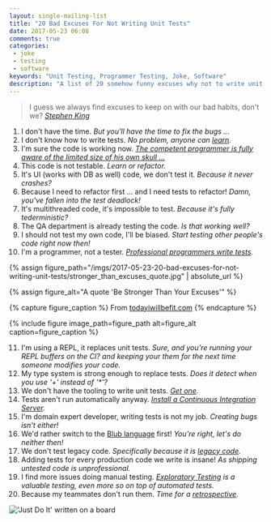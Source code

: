 ```yaml
---
layout: single-mailing-list
title: "20 Bad Excuses For Not Writing Unit Tests"
date: 2017-05-23 06:08
comments: true
categories:
 - joke
 - testing
 - software
keywords: "Unit Testing, Programmer Testing, Joke, Software"
description: "A list of 20 somehow funny excuses why not to write unit tests"
---
```

> I guess we always find excuses to keep on with our bad habits, don't we? *[Stephen King](http://www.goodreads.com/quotes/797048-i-guess-we-always-find-excuses-to-keep-on-with)*


1. I don't have the time. *But you'll have the time to fix the bugs ...*
2. I don't know how to write tests. *No problem, anyone can [learn](/from-apprentice-to-master-how-to-learn-tdd-test-driven-development/).*
3. I'm sure the code is working now. *[The competent programmer is fully aware of the limited size of his own skull ...](https://www.brainyquote.com/quotes/quotes/e/edsgerdijk204340.html)*
4. This code is not testable. *Learn or refactor.*
5. It's UI (works with DB as well) code, we don't test it. *Because it never crashes?*
6. Because I need to refactor first ... and I need tests to refactor! *Damn, you've fallen into the test deadlock!*
7. It's multithreaded code, it's impossible to test. *Because it's fully tederministic?*
8. The QA department is already testing the code. *Is that working well?*
9. I should not test my own code, I'll be biased. *Start testing other people's code right now then!*
10. I'm a programmer, not a tester. *[Professional programmers write tests](https://softwareengineering.stackexchange.com/questions/159572/as-a-professional-developer-is-it-acceptable-to-not-write-unit-tests).*

{% assign figure_path="/imgs/2017-05-23-20-bad-excuses-for-not-writing-unit-tests/stronger_than_excuses_quote.jpg" | absolute_url %}

{% assign figure_alt="A quote 'Be Stronger Than Your Excuses'" %}

{% capture figure_caption %}
From [todayiwillbefit.com](https://todayiwillbefit.com/2013/10/30/excuses-suck-top-10-bad-excuses-to-not-exercise/)
{% endcapture %}

{% include figure image_path=figure_path alt=figure_alt caption=figure_caption %}

11. I'm using a REPL, it replaces unit tests. *Sure, and you're running your REPL buffers on the CI? and keeping your them for the next time someone modifies your code.*
12. My type system is strong enough to replace tests. *Does it detect when you use '+' instead of '\*'?*
13. We don't have the tooling to write unit tests. *[Get one](https://en.wikipedia.org/wiki/List_of_unit_testing_frameworks).*
14. Tests aren't run automatically anyway. *[Install a Continuous Integration Server](https://en.wikipedia.org/wiki/Comparison_of_continuous_integration_software).*
15. I'm domain expert developer, writing tests is not my job. *Creating bugs isn't either!*
16. We'd rather switch to the [Blub language](http://www.paulgraham.com/avg.html) first! *You're right, let's do neither then!*
17. We don't test legacy code. *Specifically because it is [legacy code](https://en.wikipedia.org/wiki/Legacy_code).*
18. Adding tests for every production code we write is insane! *As shipping untested code is unprofessional.*
19. I find more issues doing manual testing. *[Exploratory Testing](/how-we-started-exploratory-testing/) is a valuable testing, even more so on top of automated tests.*
20. Because my teammates don't run them. *Time for a [retrospective](/most-scrum-teams-are-not-agile/).*

!['Just Do It' written on a board]({{site.url}}{{site.baseurl}}/imgs/2017-05-23-20-bad-excuses-for-not-writing-unit-tests/just-do-it.jpg)
